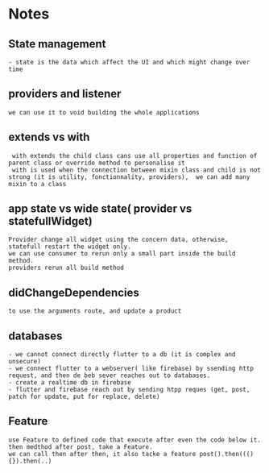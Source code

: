 # Notes

## State management 
    - state is the data which affect the UI and which might change over time
## providers and listener
    we can use it to void building the whole applications
## extends vs with
     with extends the child class cans use all properties and function of parent class or override method to personalise it
     with is used when the connection between mixin class and child is not strong (it is utility, fonctionnality, providers),  we can add many mixin to a class 
## app state vs wide state( provider vs statefullWidget)
    Provider change all widget using the concern data, otherwise, statefull restart the widget only.
    we can use consumer to rerun only a small part inside the build method.
    providers rerun all build method
## didChangeDependencies
    to use the arguments route, and update a product
## databases
    - we cannot connect directly flutter to a db (it is complex and unsecure)
    - we connect flutter to a webserver( like firebase) by ssending http request, and then de beb sever reaches out to databases.
    - create a realtime db in firebase
    - flutter and firebase reach out by sending htpp reques (get, post, patch for update, put for replace, delete)
## Feature
    use Feature to defined code that execute after even the code below it.
    then medthod after post, take a Feature.
    we can call then after then, it also tacke a feature post().then(((){}).then(..)
